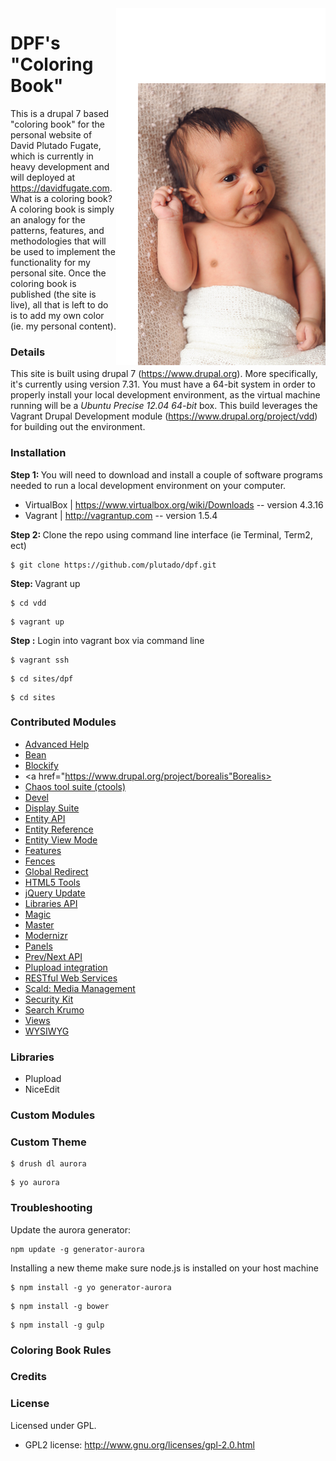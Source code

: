 <img alt="hayaan fugate" src="/docs/hayaan-smirk.jpg" align="right">

DPF's "Coloring Book"
===
This is a drupal 7 based "coloring book" for the personal website of David Plutado Fugate, which is currently in heavy development and will deployed at https://davidfugate.com.  What is a coloring book?  A coloring book is simply an analogy for the patterns, features, and methodologies that will be used to implement the functionality for my personal site.  Once the coloring book is published (the site is live), all that is left to do is to add my own color (ie. my personal content).


### Details
This site is built using drupal 7 (https://www.drupal.org).  More specifically, it's currently using version 7.31.  You must have a 64-bit system in order to properly install your local development environment, as the virtual machine running will be a _Ubuntu Precise 12.04 64-bit_ box.  This build leverages the Vagrant Drupal Development module (https://www.drupal.org/project/vdd) for building out the environment.


### Installation
<b>Step 1: </b>You will need to download and install a couple of software programs needed to run a local development environment on your computer.
- VirtualBox | https://www.virtualbox.org/wiki/Downloads -- version 4.3.16
- Vagrant | http://vagrantup.com -- version 1.5.4

<b>Step 2: </b>Clone the repo using command line interface (ie Terminal, Term2, ect) <br/>
<pre><code>$ git clone https://github.com/plutado/dpf.git</code></pre>

<b>Step: </b>Vagrant up <br/>
<pre><code>$ cd vdd</code></pre>
<pre><code>$ vagrant up</code></pre>

<b>Step :</b> Login into vagrant box via command line
<pre><code>$ vagrant ssh</code></pre>

<pre><code>$ cd sites/dpf</code></pre>
<pre><code>$ cd sites</code></pre>


### Contributed Modules
- <a href="https://www.drupal.org/project/advanced_help">Advanced Help</a>
- <a href="https://www.drupal.org/project/bean">Bean</a>
- <a href="https://www.drupal.org/project/blockify">Blockify</a>
- <a href="https://www.drupal.org/project/borealis"Borealis></a>
- <a href="https://www.drupal.org/project/ctools">Chaos tool suite (ctools)</a>
- <a href="https://www.drupal.org/project/devel">Devel</a>
- <a href="https://www.drupal.org/project/ds">Display Suite</a>
- <a href="https://www.drupal.org/project/entity">Entity API</a>
- <a href="https://www.drupal.org/project/entityreference">Entity Reference</a>
- <a href="https://www.drupal.org/project/entity_view_mode">Entity View Mode</a>
- <a href="https://www.drupal.org/project/features">Features</a>
- <a href="https://www.drupal.org/project/fences">Fences</a>
- <a href="https://www.drupal.org/project/globalredirect">Global Redirect</a>
- <a href="https://www.drupal.org/project/html5_tools">HTML5 Tools</a>
- <a href="https://www.drupal.org/project/jquery_update">jQuery Update</a>
- <a href="https://www.drupal.org/project/libraries">Libraries API</a>
- <a href="https://www.drupal.org/project/magic">Magic</a>
- <a href="https://www.drupal.org/project/master">Master</a>
- <a href="https://www.drupal.org/project/modernizr">Modernizr</a>
- <a href="https://www.drupal.org/project/panels">Panels</a>
- <a href="https://www.drupal.org/project/prev_next">Prev/Next API</a>
- <a href="https://www.drupal.org/project/plupload">Plupload integration</a>
- <a href="https://www.drupal.org/project/restws">RESTful Web Services</a>
- <a href="https://www.drupal.org/project/scald">Scald: Media Management</a>
- <a href="https://www.drupal.org/project/seckit">Security Kit</a>
- <a href="https://www.drupal.org/project/search_krumo">Search Krumo</a>
- <a href="https://www.drupal.org/project/views">Views</a>
- <a href="https://www.drupal.org/project/wysiwyg">WYSIWYG</a> 

### Libraries
- Plupload
- NiceEdit

### Custom Modules


### Custom Theme
<pre><code>$ drush dl aurora</code></pre>
<pre><code>$ yo aurora</code></pre>


### Troubleshooting

Update the aurora generator: 
<pre><code>npm update -g generator-aurora</code></pre>

Installing a new theme
make sure node.js is installed on your host machine

<pre><code>$ npm install -g yo generator-aurora</code></pre>
<pre><code>$ npm install -g bower</code></pre>
<pre><code>$ npm install -g gulp</code></pre>


### Coloring Book Rules


### Credits


### License

Licensed under GPL.

- GPL2 license: http://www.gnu.org/licenses/gpl-2.0.html
